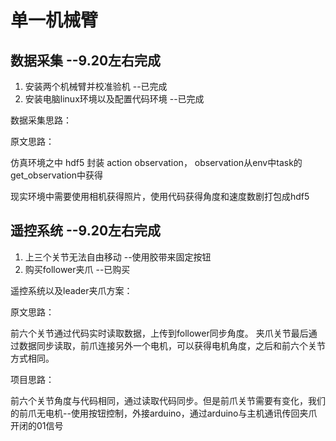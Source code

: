 # 单一机械臂
## 数据采集 --9.20左右完成
1. 安装两个机械臂并校准验机   --已完成
2. 安装电脑linux环境以及配置代码环境    --已完成
   
数据采集思路：

原文思路：

仿真环境之中 hdf5 封装 action observation， observation从env中task的get_observation中获得

现实环境中需要使用相机获得照片，使用代码获得角度和速度数剧打包成hdf5

## 遥控系统 --9.20左右完成
1. 上三个关节无法自由移动  --使用胶带来固定按钮
2. 购买follower夹爪 --已购买

遥控系统以及leader夹爪方案：

原文思路：

前六个关节通过代码实时读取数据，上传到follower同步角度。
夹爪关节最后通过数据同步读取，前爪连接另外一个电机，可以获得电机角度，之后和前六个关节方式相同。

项目思路：

前六个关节角度与代码相同，通过读取代码同步。但是前爪关节需要有变化，我们的前爪无电机--使用按钮控制，外接arduino，通过arduino与主机通讯传回夹爪开闭的01信号
